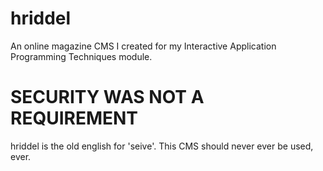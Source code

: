hriddel
=======

An online magazine CMS I created for my Interactive Application Programming Techniques module.

SECURITY WAS NOT A REQUIREMENT
==============================

hriddel is the old english for 'seive'. This CMS should never ever be used, ever.
